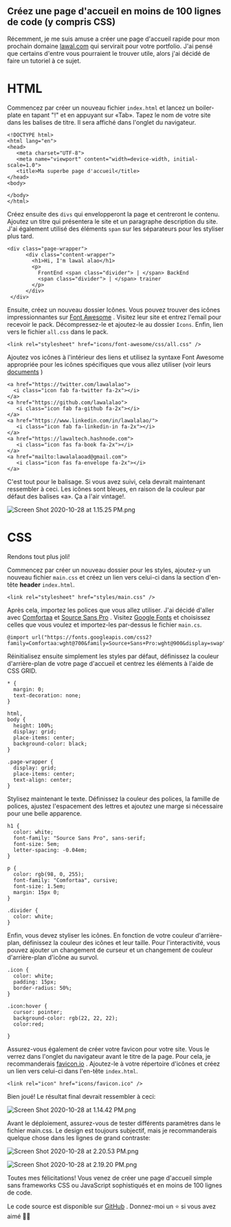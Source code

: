 ## Créez une page d'accueil en moins de 100 lignes de code (y compris CSS)

Récemment, je me suis amuse a créer une page d'accueil rapide  pour mon prochain domaine [lawal.com](https://naughty-wozniak-12aa6b.netlify.app/)  qui servirait pour votre portfolio. J'ai pensé que certains d'entre vous pourraient le trouver utile, alors j'ai décidé de faire un tutoriel à ce sujet.

# HTML

Commencez par créer un nouveau fichier `index.html` et lancez un boiler-plate en tapant "!" et en appuyant sur «Tab». Tapez le nom de votre site dans les balises de titre. Il sera affiché dans l'onglet du navigateur.


```
<!DOCTYPE html>
<html lang="en">
<head>
   <meta charset="UTF-8">
   <meta name="viewport" content="width=device-width, initial-scale=1.0">
   <title>Ma superbe page d'accueil</title>
</head>
<body>

</body>
</html>
``` 
Créez ensuite des `divs` qui envelopperont la page et centreront le contenu. Ajoutez un titre qui présentera le site et un paragraphe description du site. J'ai également utilisé des éléments `span` sur les séparateurs pour les styliser plus tard.

```
<div class="page-wrapper">
      <div class="content-wrapper">
        <h1>Hi, I'm lawal alao</h1>
        <p>
          FrontEnd <span class="divider"> | </span> BackEnd
          <span class="divider"> | </span> trainer
        </p>
      </div>
 </div>
```
Ensuite, créez un nouveau dossier Icônes. Vous pouvez trouver des icônes impressionnantes sur  [Font Awesome](https://fontawesome.com/) . Visitez leur site et entrez l'email pour recevoir le pack. Décompressez-le et ajoutez-le au dossier `Icons`. Enfin, lien vers le fichier `all.css` dans le pack.

```
<link rel="stylesheet" href="icons/font-awesome/css/all.css" />
```
Ajoutez vos icônes à l'intérieur des liens et utilisez la syntaxe Font Awesome appropriée pour les icônes spécifiques que vous allez utiliser (voir leurs  [documents](https://fontawesome.com/how-to-use/on-the-web/referencing-icons/basic-use) )

```
<a href="https://twitter.com/lawalalao">
  <i class="icon fab fa-twitter fa-2x"></i>
</a>
<a href="https://github.com/lawalalao">
   <i class="icon fab fa-github fa-2x"></i>
</a>
<a href="https://www.linkedin.com/in/lawalalao/">
   <i class="icon fab fa-linkedin-in fa-2x"></i>
</a>
<a href="https://lawaltech.hashnode.com">
   <i class="icon fas fa-book fa-2x"></i>
</a>
<a href="mailto:lawalalaoad@gmail.com">
   <i class="icon fas fa-envelope fa-2x"></i>
</a>
```

C'est tout pour le balisage. Si vous avez suivi, cela devrait maintenant ressembler à ceci. Les icônes sont bleues, en raison de la couleur par défaut des balises «a». Ça a l'air vintage!.

![Screen Shot 2020-10-28 at 1.15.25 PM.png](https://cdn.hashnode.com/res/hashnode/image/upload/v1603887380564/reDAegH1y.png)
# CSS

Rendons tout plus joli!

Commencez par créer un nouveau dossier pour les styles, ajoutez-y un nouveau fichier `main.css` et créez un lien vers celui-ci dans la section d'en-tête **header** `index.html`.

```
<link rel="stylesheet" href="styles/main.css" />
```
Après cela, importez les polices que vous allez utiliser. J'ai décidé d'aller avec  [Comfortaa](https://fonts.google.com/specimen/Comfortaa?query=comfortaa)  et  [Source Sans Pro](https://fonts.google.com/specimen/Source+Sans+Pro?query=source+sa) . Visitez  [Google Fonts](https://fonts.google.com/)  et choisissez celles que vous voulez et importez-les par-dessus le fichier `main.cs`.



```
@import url("https://fonts.googleapis.com/css2?family=Comfortaa:wght@700&family=Source+Sans+Pro:wght@900&display=swap");
```

Réinitialisez ensuite simplement les styles par défaut, définissez la couleur d'arrière-plan de votre page d'accueil et centrez les éléments à l'aide de CSS GRID.

```
* {
  margin: 0;
  text-decoration: none;
}

html,
body {
  height: 100%;
  display: grid;
  place-items: center;
  background-color: black;
}

.page-wrapper {
  display: grid;
  place-items: center;
  text-align: center;
}
```
Stylisez maintenant le texte. Définissez la couleur des polices, la famille de polices, ajustez l'espacement des lettres et ajoutez une marge si nécessaire pour une belle apparence.

```
h1 {
  color: white;
  font-family: "Source Sans Pro", sans-serif;
  font-size: 5em;
  letter-spacing: -0.04em;
}

p {
  color: rgb(98, 0, 255);
  font-family: "Comfortaa", cursive;
  font-size: 1.5em;
  margin: 15px 0;
}

.divider {
  color: white;
}
```

Enfin, vous devez styliser les icônes. En fonction de votre couleur d'arrière-plan, définissez la couleur des icônes et leur taille. Pour l'interactivité, vous pouvez ajouter un changement de curseur et un changement de couleur d'arrière-plan d'icône au survol.

```
.icon {
  color: white;
  padding: 15px;
  border-radius: 50%;
}

.icon:hover {
  cursor: pointer;
  background-color: rgb(22, 22, 22);
  color:red;

}
```

Assurez-vous également de créer votre favicon pour votre site. Vous le verrez dans l'onglet du navigateur avant le titre de la page. Pour cela, je recommanderais  [favicon.io](https://favicon.io/) . Ajoutez-le à votre répertoire d'icônes et créez un lien vers celui-ci dans l'en-tête `index.html`.

```
<link rel="icon" href="icons/favicon.ico" />
```

Bien joué! Le résultat final devrait ressembler à ceci:


![Screen Shot 2020-10-28 at 1.14.42 PM.png](https://cdn.hashnode.com/res/hashnode/image/upload/v1603887433651/kC2rJ-b2A.png)


Avant le déploiement, assurez-vous de tester différents paramètres dans le fichier main.css. Le design est toujours subjectif, mais je recommanderais quelque chose dans les lignes de grand contraste:


![Screen Shot 2020-10-28 at 2.20.53 PM.png](https://cdn.hashnode.com/res/hashnode/image/upload/v1603891290719/vVf_Pecjz.png)



![Screen Shot 2020-10-28 at 2.19.20 PM.png](https://cdn.hashnode.com/res/hashnode/image/upload/v1603891300786/-amy4WYke.png)

Toutes mes félicitations! Vous venez de créer une page d'accueil simple sans frameworks CSS ou JavaScript sophistiqués et en moins de 100 lignes de code.

Le code source est disponible sur  [GitHub](https://github.com/lawalalao/landing-page) . Donnez-moi un ⭐ si vous avez aimé 🎉🥳